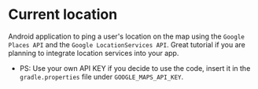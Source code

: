 
# Current location

Android application to ping a user's location on the map using the ``Google Places API`` and the ``Google LocationServices API``.
Great tutorial if you are planning to integrate location services into your app.

- PS: Use your own API KEY if you decide to use the code, insert it in the ``gradle.properties`` file under ``GOOGLE_MAPS_API_KEY``.

